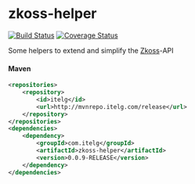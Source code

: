 zkoss-helper
============

[![Build Status](https://travis-ci.org/julian-eggers/zkoss-helper.svg?branch=master)](https://travis-ci.org/julian-eggers/zkoss-helper)
[![Coverage Status](https://coveralls.io/repos/julian-eggers/zkoss-helper/badge.svg)](https://coveralls.io/r/julian-eggers/zkoss-helper)

Some helpers to extend and simplify the [Zkoss](http://www.zkoss.org/ "Zkoss-Framework")-API

#### Maven
```xml
<repositories>
	<repository>
		<id>itelg</id>
		<url>http://mvnrepo.itelg.com/release</url>
	</repository>
</repositories>
<dependencies>
	<dependency>
		<groupId>com.itelg</groupId>
		<artifactId>zkoss-helper</artifactId>
		<version>0.0.9-RELEASE</version>
	</dependency>
</dependencies>
```
